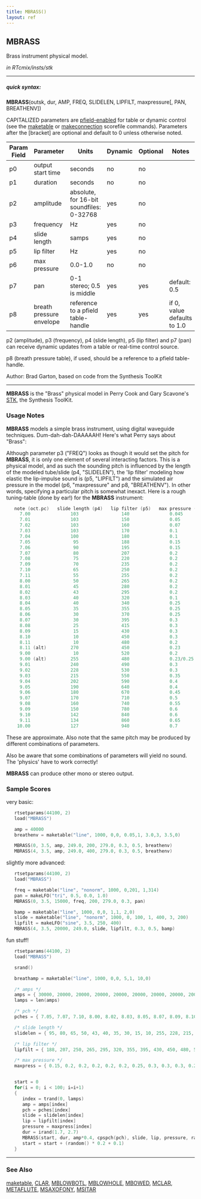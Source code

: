 ```yaml
---
title: MBRASS()
layout: ref
---
```


## MBRASS

Brass instrument physical model.

*in RTcmix/insts/stk*  
  

-----

##### quick syntax:

**MBRASS**(outsk, dur, AMP, FREQ, SLIDELEN, LIPFILT, maxpressure\[, PAN,
BREATHENV\])

CAPITALIZED parameters are [pfield-enabled](pfield-enabled.html) for
table or dynamic control (see the
[maketable](../scorefile/maketable.html) or
[makeconnection](../scorefile/makeconnection.html) scorefile
commands). Parameters after the \[bracket\] are optional and default to
0 unless otherwise noted.


Param Field	| Parameter | Units | Dynamic | Optional | Notes
----------- | --------- | ----- | -------- | --------- | ---------
p0 | output start time | seconds | no | no | 
p1 | duration | seconds | no | no | 
p2 | amplitude | absolute, for 16-bit soundfiles: 0-32768 | yes | no | 
p3 | frequency | Hz | yes | no | 
p4 | slide length | samps | yes | no | 
p5 | lip filter | Hz | yes | no | 
p6 | max pressure | 0.0-1.0 | no | no | 
p7 | pan | 0-1 stereo; 0.5 is middle | yes | yes | default: 0.5 | 
p8 | breath pressure envelope | reference to a pfield table-handle | yes | yes | if 0, value defaults to 1.0 | 

   p2 (amplitude), p3 (frequency), p4 (slide length), p5 (lip filter) and p7 (pan)
   can receive dynamic updates from a table or real-time control source.

   p8 (breath pressure table), if used, should be a reference to a pfield table-handle.

   Author:  Brad Garton, based on code from the Synthesis ToolKit

  

-----

  
**MBRASS** is the "Brass" physical model in Perry Cook and Gary
Scavone's [STK](http://www.cs.princeton.edu/~prc/NewWork.php#STK), the
Synthesis ToolKit.

### Usage Notes

**MBRASS** models a simple brass instrument, using digital waveguide
techniques. Dum-dah-dah-DAAAAAH\! Here's what Perry says about "Brass":

Although parameter p3 ("FREQ") looks as though it would set the pitch
for **MBRASS**, it is only one element of several interacting factors.
This is a physical model, and as such the sounding pitch is influenced
by the length of the modeled tube/slide (p4, "SLIDELEN"), the 'lip
filter' modeling how elastic the lip-impulse sound is (p5, "LIPFILT")
and the simulated air pressure in the model (p6, "maxpressure" and p8,
"BREATHENV"). In other words, specifying a particular pitch is somewhat
inexact. Here is a rough tuning-table (done by ear\!) for the **MBRASS**
instrument:

```cpp
   note (oct.pc)   slide length (p4)   lip filter (p5)   max pressure (p6)
     7.00               103                140               0.045
     7.01               103                150               0.05
     7.02               103                160               0.07
     7.03               103                170               0.1
     7.04               100                180               0.1
     7.05                95                188               0.15
     7.06                90                195               0.15
     7.07                80                207               0.2
     7.08                75                220               0.2
     7.09                70                235               0.2
     7.10                65                250               0.2
     7.11                55                255               0.2
     8.00                50                265               0.2
     8.01                45                280               0.2
     8.02                43                295               0.2
     8.03                40                320               0.1
     8.04                40                340               0.25
     8.05                35                355               0.25
     8.06                30                370               0.25
     8.07                30                395               0.3
     8.08                25                415               0.3
     8.09                15                430               0.3
     8.10                10                450               0.3
     8.11                10                480               0.2
     8.11 (alt)         270                450               0.23
     9.00                10                520               0.2
     9.00 (alt)         255                480               0.23/0.25
     9.01               240                490               0.3
     9.02               228                530               0.3
     9.03               215                550               0.35
     9.04               202                590               0.4
     9.05               190                640               0.4
     9.06               180                670               0.45
     9.07               170                710               0.5
     9.08               160                740               0.55
     9.09               150                780               0.6
     9.10               142                840               0.6
     9.11               134                860               0.65
    10.00               127                940               0.7
```

These are approximate. Also note that the same pitch may be produced by
different combinations of parameters.

Also be aware that some combinations of parameters will yield no sound.
The 'physics' have to work correctly\!

**MBRASS** can produce other mono or stereo output.

### Sample Scores

very basic:

```cpp
   rtsetparams(44100, 2)
   load("MBRASS")

   amp = 40000
   breathenv = maketable("line", 1000, 0,0, 0.05,1, 3.0,3, 3.5,0)

   MBRASS(0, 3.5, amp, 249.0, 200, 279.0, 0.3, 0.5, breathenv)
   MBRASS(4, 3.5, amp, 249.0, 400, 279.0, 0.3, 0.5, breathenv)
```

  
  
slightly more advanced:

```cpp
   rtsetparams(44100, 2)
   load("MBRASS")

   freq = maketable("line", "nonorm", 1000, 0,201, 1,314)
   pan = makeLFO("tri", 0.5, 0.0, 1.0)
   MBRASS(0, 3.5, 15000, freq, 200, 279.0, 0.3, pan)

   bamp = maketable("line", 1000, 0,0, 1,1, 2,0)
   slide = maketable("line", "nonorm", 1000, 0, 100, 1, 400, 3, 200)
   lipfilt = makeLFO("sine", 3.5, 250, 400)
   MBRASS(4, 3.5, 20000, 249.0, slide, lipfilt, 0.3, 0.5, bamp)
```

  
  
fun stuff\!

```cpp
   rtsetparams(44100, 2)
   load("MBRASS")

   srand()

   breathamp = maketable("line", 1000, 0,0, 5,1, 10,0)

   /* amps */
   amps = { 30000, 20000, 20000, 20000, 20000, 20000, 20000, 20000, 20000, 20000, 20000, 20000, 20000, 20000, 20000, 20000, 20000, 20000 }
   lamps = len(amps)

   /* pch */
   pches = { 7.05, 7.07, 7.10, 8.00, 8.02, 8.03, 8.05, 8.07, 8.09, 8.10, 9.00, 9.02, 9.03, 9.05, 9.07, 9.09, 9.10, 10.00 }

   /* slide length */
   slidelen = { 95, 80, 65, 50, 43, 40, 35, 30, 15, 10, 255, 228, 215, 190, 170, 150, 142, 127 }

   /* lip filter */
   lipfilt = { 188, 207, 250, 265, 295, 320, 355, 395, 430, 450, 480, 530, 550, 640, 710, 780, 840, 940 }

   /* max pressure */
   maxpress = { 0.15, 0.2, 0.2, 0.2, 0.2, 0.2, 0.25, 0.3, 0.3, 0.3, 0.25, 0.3, 0.35, 0.4, 0.5, 0.6, 0.6, 0.7 }


   start = 0
   for(i = 0; i < 100; i=i+1)
   {
      index = trand(0, lamps)
      amp = amps[index]
      pch = pches[index]
      slide = slidelen[index]
      lip = lipfilt[index]
      pressure = maxpress[index]
      dur = irand(1.7, 2.7)
      MBRASS(start, dur, amp*0.4, cpspch(pch), slide, lip, pressure, random(), breathamp)
      start = start + (random() * 0.2 + 0.1)
   }
```

  

-----

### See Also

[maketable](../scorefile/maketable.html), [CLAR](CLAR.html),
[MBLOWBOTL](MBLOWBOTL.html), [MBLOWHOLE](MBLOWHOLE.html),
[MBOWED](MBOWED.html), [MCLAR](MCLAR.html), [METAFLUTE](METAFLUTE.html),
[MSAXOFONY](MSAXOFONY.html), [MSITAR](MSITAR.html)
